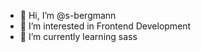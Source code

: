 - 👋 Hi, I’m @s-bergmann
- 👀 I’m interested in Frontend Development
- 🌱 I’m currently learning sass

<!---
s-bergmann/s-bergmann is a ✨ special ✨ repository because its `README.md` (this file) appears on your GitHub profile.
You can click the Preview link to take a look at your changes.
--->
